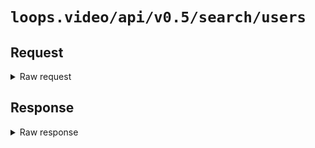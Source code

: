# `loops.video/api/v0.5/search/users`

## Request

<details>
<summary>Raw request</summary>
<pre>
POST https://loops.video/api/v0.5/search/users HTTP/2.0
accept: application/json
content-type: application/json
accept-encoding: gzip, deflate, br
content-length: 17
user-agent: Loops/7 CFNetwork/1568.200.51 Darwin/24.1.0
accept-language: en-US,en;q=0.9
authorization: Bearer [[ redacted ]]

{"q":"pixeldesu"}
</pre>
</details>

## Response

<details>
<summary>Raw response</summary>
<pre>
HTTP/2.0 200 
date: Thu, 07 Nov 2024 02:21:52 GMT
content-type: application/json
vary: Accept-Encoding
cache-control: no-cache, private
access-control-allow-origin: *
x-frame-options: SAMEORIGIN
x-xss-protection: 1; mode=block
x-content-type-options: nosniff
cf-cache-status: DYNAMIC
report-to: {"endpoints":[{"url":"https:\/\/a.nel.cloudflare.com\/report\/v4?s=z%2FdHHKwffrXaLaqMksYYfGqSJ2fujHPlV58G2Ot8GtuqZbfsO540iB1GrlgaKqA9lYFOSVN6dF4D6n8FmZWOTVnXoMpPqhBsOZK5SDuYmBsxLUQNeZH9%2BIsS9Y1hA1GzpcVomAsbR3qpyw%3D%3D"}],"group":"cf-nel","max_age":604800}
nel: {"success_fraction":0,"report_to":"cf-nel","max_age":604800}
server: cloudflare
cf-ray: 8de9da34eb46d36d-FRA
alt-svc: h3=":443"; ma=86400
server-timing: cfL4;desc="?proto=TCP&rtt=38557&sent=12&recv=10&lost=0&retrans=0&sent_bytes=4921&recv_bytes=938&delivery_rate=162162&cwnd=257&unsent_bytes=0&cid=c80adfd7785ddb94&ts=1997&x=0"
content-length: 544

{"data":[{"id":"80229455741718528","name":"pixeldesu","avatar":"https:\/\/pxscdn.com\/cache\/avatars\/default.jpg","username":"pixeldesu","is_owner":false,"bio":"<img src=\"test.png\" onerror=\"alert(1)\"\/>","post_count":1,"follower_count":0,"following_count":0,"url":"https:\/\/loops.video\/@pixeldesu","is_blocking":null,"created_at":"2024-11-04T20:45:05+00:00"}],"links":{"first":null,"last":null,"prev":null,"next":null},"meta":{"path":"https:\/\/loops.video\/api\/v0.5\/search\/users","per_page":10,"next_cursor":null,"prev_cursor":null}}
</pre>
</details>
